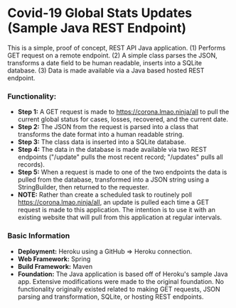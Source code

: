 # Covid-19 Global Stats Updates (Sample Java REST Endpoint)

This is a simple, proof of concept, REST API Java application. (1) Performs GET request on a remote endpoint. (2) A simple class parses the JSON, transforms a date field to be human readable, inserts into a SQLite database. (3) Data is made available via a Java based hosted REST endpoint.

### Functionality:
- **Step 1:** A GET request is made to https://corona.lmao.ninja/all to pull the current global status for cases, losses, recovered, and the current date.
- **Step 2:** The JSON from the request is parsed into a class that transforms the date format into a human readable string.
- **Step 3:** The class data is inserted into a SQLite database.
- **Step 4:** The data in the database is made available via two REST endpoints ("/update" pulls the most recent record; "/updates" pulls all records).
- **Step 5:** When a request is made to one of the two endpoints the data is pulled from the database, transformed into a JSON string using a StringBuilder, then returned to the requester.
- **NOTE:** Rather than create a scheduled task to routinely poll https://corona.lmao.ninja/all, an update is pulled each time a GET request is made to this application. The intention is to use it with an existing website that will pull from this application at regular intervals.

### Basic Information
- **Deployment:** Heroku using a GitHub => Heroku connection.
- **Web Framework:** Spring
- **Build Framework:** Maven
- **Foundation:** The Java application is based off of Heroku's sample Java app. Extensive modifications were made to the original foundation. No functionality originally existed related to making GET requests, JSON parsing and transformation, SQLite, or hosting REST endpoints.

[Heroku's sample Java app]: (https://github.com/heroku/java-getting-started)
